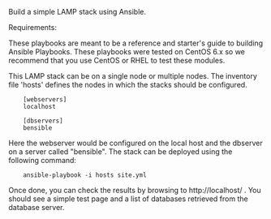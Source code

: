 Build a simple LAMP stack using Ansible.

Requirements:

These playbooks are meant to be a reference and starter's guide to building
Ansible Playbooks. These playbooks were tested on CentOS 6.x so we recommend
that you use CentOS or RHEL to test these modules.

This LAMP stack can be on a single node or multiple nodes. The inventory file
'hosts' defines the nodes in which the stacks should be configured.

        [webservers]
        localhost

        [dbservers]
        bensible

Here the webserver would be configured on the local host and the dbserver on a
server called "bensible". The stack can be deployed using the following
command:

        ansible-playbook -i hosts site.yml

Once done, you can check the results by browsing to http://localhost/ .
You should see a simple test page and a list of databases retrieved from the
database server.
